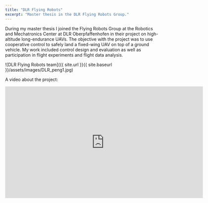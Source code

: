 ```yaml
---
title: "DLR Flying Robots"
excerpt: "Master thesis in the DLR Flying Robots Group."
---
```

During my master thesis I joined the Flying Robots Group at the Robotics and Mechatronics Center at DLR Oberpfaffenhofen in their project on high-altitude long-endurance UAVs. 
The objective with the project was to use cooperative control to safely land a fixed-wing UAV on top of a ground vehicle. 
My work included control design and evaluation as well as participation in flight experiments and flight data analysis. 

![DLR Flying Robots team]({{ site.url }}{{ site.baseurl }}/assets/images/DLR_peng1.jpg)

A video about the project:
<iframe width="640" height="360" src="https://www.youtube-nocookie.com/embed/l2Of1-d5E5o?controls=0&amp;showinfo=0" frameborder="0" allowfullscreen></iframe>
